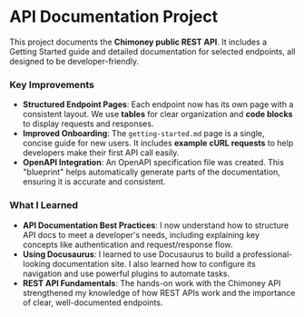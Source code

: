 # API Documentation Project

This project documents the **Chimoney public REST API**. It includes a Getting Started guide and detailed documentation for selected endpoints, all designed to be developer-friendly.

### Key Improvements

  - **Structured Endpoint Pages**: Each endpoint now has its own page with a consistent layout. We use **tables** for clear organization and **code blocks** to display requests and responses.
  - **Improved Onboarding**: The `getting-started.md` page is a single, concise guide for new users. It includes **example cURL requests** to help developers make their first API call easily.
  - **OpenAPI Integration**: An OpenAPI specification file was created. This "blueprint" helps automatically generate parts of the documentation, ensuring it is accurate and consistent.


### What I Learned

  - **API Documentation Best Practices**: I now understand how to structure API docs to meet a developer's needs, including explaining key concepts like authentication and request/response flow.
  - **Using Docusaurus**: I learned to use Docusaurus to build a professional-looking documentation site. I also learned how to configure its navigation and use powerful plugins to automate tasks.
  - **REST API Fundamentals**: The hands-on work with the Chimoney API strengthened my knowledge of how REST APIs work and the importance of clear, well-documented endpoints.